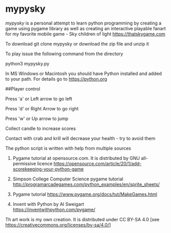 # mypysky 

*mypysky* is a personal attempt to learn python programming by creating a game using pygame library as well as creating an interactive playable fanart for my favorite mobile game - Sky children of light <https://thatskygame.com>

To download git clone mypysky
or download  the zip file and unzip it 

To play  issue the following command from the directory 

python3 mypysky.py

In MS Windows or Macintosh you should have Python installed and added to your path. 
For details  go to https://python.org 

##Player control 

Press 'a' or Left arrow to go left 

Press 'd' or Right Arrow to go right

Press 'w' or Up arrow to jump

Collect candle to increase scores 

Contact with crab and krill will decrease your health - try to avoid them 


The python script is written with help from multiple sources


1. Pygame tutorial at opensource.com. It is distributed by GNU all-permissive licence <https://opensource.com/article/20/1/add-scorekeeping-your-python-game>

2. Simpson College Computer Science pygame tutorial <http://programarcadegames.com/python_examples/en/sprite_sheets/>

3. Pygame tutorial <https://www.pygame.org/docs/tut/MakeGames.html>

4. Invent with Python by Al Sweigart <https://inventwithpython.com/pygame/> 

Th art work is my own creation. It is distributed under CC BY-SA 4.0 [see https://creativecommons.org/licenses/by-sa/4.0/] 
